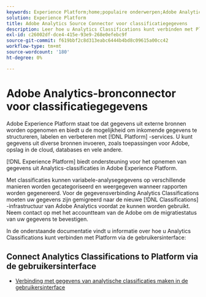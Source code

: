 ```yaml
---
keywords: Experience Platform;home;populaire onderwerpen;Adobe Analytics Classifications Source Connector
solution: Experience Platform
title: Adobe Analytics Source Connector voor classificatiegegevens
description: Leer hoe u Analytics Classifications kunt verbinden met Platform via de gebruikersinterface
exl-id: c26002df-dce4-415e-93e9-268e0efebc9f
source-git-commit: f619bbf2c8d313eabc6444b4bd8c09615a00cc42
workflow-type: tm+mt
source-wordcount: '180'
ht-degree: 0%

---
```


# Adobe Analytics-bronconnector voor classificatiegegevens

Adobe Experience Platform staat toe dat gegevens uit externe bronnen worden opgenomen en biedt u de mogelijkheid om inkomende gegevens te structureren, labelen en verbeteren met [!DNL Platform] -services. U kunt gegevens uit diverse bronnen invoeren, zoals toepassingen voor Adobe, opslag in de cloud, databases en vele andere.

[!DNL Experience Platform] biedt ondersteuning voor het opnemen van gegevens uit Analytics-classificaties in Adobe Experience Platform.

Met classificaties kunnen variabele-analysegegevens op verschillende manieren worden gecategoriseerd en weergegeven wanneer rapporten worden gegenereerd. Voor de gegevensverbinding Analytics Classifications moeten uw gegevens zijn gemigreerd naar de nieuwe [!DNL Classifications] -infrastructuur van Adobe Analytics voordat ze kunnen worden gebruikt. Neem contact op met het accountteam van de Adobe om de migratiestatus van uw gegevens te bevestigen.

In de onderstaande documentatie vindt u informatie over hoe u Analytics Classifications kunt verbinden met Platform via de gebruikersinterface:

## Connect Analytics Classifications to Platform via de gebruikersinterface

- [Verbinding met gegevens van analytische classificaties maken in de gebruikersinterface](../../tutorials/ui/create/adobe-applications/classifications.md)
